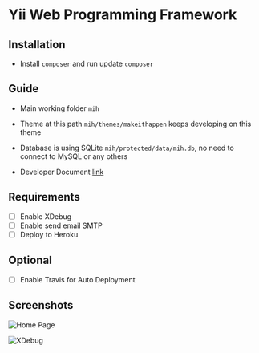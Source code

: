 Yii Web Programming Framework
=============================

## Installation

- Install `composer` and run update `composer`

## Guide

- Main working folder `mih`
- Theme at this path `mih/themes/makeithappen` keeps developing on this theme
- Database is using SQLite `mih/protected/data/mih.db`, no need to connect to MySQL or any others

- Developer Document [link](https://www.yiiframework.com/doc/guide/1.1/en)

## Requirements
- [ ] Enable XDebug
- [ ] Enable send email SMTP
- [ ] Deploy to Heroku

## Optional
- [ ] Enable Travis for Auto Deployment

## Screenshots

![Home Page](https://i.imgur.com/49XqDy0.png)

![XDebug](https://i.imgur.com/yszUnvp.png)



